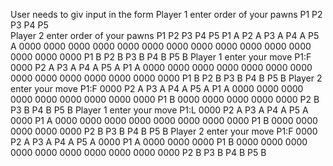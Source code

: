 User needs to giv input in the form 
Player 1 enter order of your pawns
P1 P2 P3 P4 P5                               
Player 2 enter order of your pawns
P1 P2 P3 P4 P5
P1 A P2 A P3 A P4 A P5 A 
0000 0000 0000 0000 0000 
0000 0000 0000 0000 0000 
0000 0000 0000 0000 0000 
P1 B P2 B P3 B P4 B P5 B 
Player 1 enter your move
P1:F
0000 P2 A P3 A P4 A P5 A 
P1 A 0000 0000 0000 0000 
0000 0000 0000 0000 0000 
0000 0000 0000 0000 0000 
P1 B P2 B P3 B P4 B P5 B 
Player 2 enter your move
P1:F
0000 P2 A P3 A P4 A P5 A 
P1 A 0000 0000 0000 0000 
0000 0000 0000 0000 0000 
P1 B 0000 0000 0000 0000 
0000 P2 B P3 B P4 B P5 B 
Player 1 enter your move
P1:L
0000 P2 A P3 A P4 A P5 A 
0000 P1 A 0000 0000 0000 
0000 0000 0000 0000 0000 
P1 B 0000 0000 0000 0000 
0000 P2 B P3 B P4 B P5 B 
Player 2 enter your move
P1:F
0000 P2 A P3 A P4 A P5 A 
0000 P1 A 0000 0000 0000 
P1 B 0000 0000 0000 0000 
0000 0000 0000 0000 0000 
0000 P2 B P3 B P4 B P5 B
